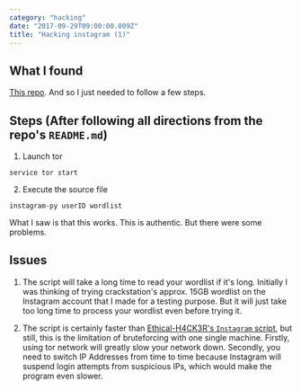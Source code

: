 ```yaml
---
category: "hacking"
date: "2017-09-29T09:00:00.009Z"
title: "Hacking instagram (1)"
---
```

## What I found
[This repo](https://github.com/Mr-Polite/instagram-py). And so I just needed to follow a few steps.

## Steps (After following all directions from the repo's `README.md`)
1. Launch tor
```
service tor start
```
2. Execute the source file
```
instagram-py userID wordlist
```
What I saw is that this works. This is authentic. But there were some problems.

## Issues
1. The script will take a long time to read your wordlist if it's long. 
Initially I was thinking of trying crackstation's approx. 15GB wordlist on the Instagram account that I made for a testing purpose. But it will just take too long time to process your wordlist even before trying it.

2. The script is certainly faster than [Ethical-H4CK3R's `Instagram` script](https://github.com/Ethical-H4CK3R/Instagram), but still, this is the limitation of bruteforcing with one single machine. Firstly, using tor network will greatly slow your network down. Secondly, you need to switch IP Addresses from time to time because Instagram will suspend login attempts from suspicious IPs, which would make the program even slower.

